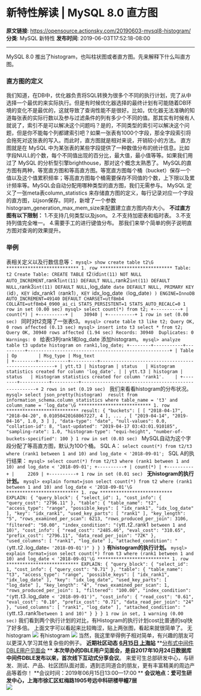 # 新特性解读 | MySQL 8.0 直方图

**原文链接**: https://opensource.actionsky.com/20190603-mysql8-histogram/
**分类**: MySQL 新特性
**发布时间**: 2019-06-03T17:52:18-08:00

---

MySQL 8.0 推出了histogram，也叫柱状图或者直方图。先来解释下什么叫直方图。
### 直方图的定义
我们知道，在DB中，优化器负责将SQL转换为很多个不同的执行计划，完了从中选择一个最优的来实际执行。但是有时候优化器选择的最终计划有可能随着DB环境的变化不是最优的，这就导致了查询性能不是很好。比如，优化器无法准确的知道每张表的实际行数以及参与过滤条件的列有多少个不同的值。那其实有时候有人就说了，索引不是可以解决这个问题吗？是的，不同类型的索引可以解决这个问题，但是你不能每个列都建索引吧？如果一张表有1000个字段，那全字段索引将会拖死对这张表的写入。而此时，直方图就是相对来说，开销较小的方法。
直方图就是在 MySQL 中为某张表的某些字段提供了一种数值分布的统计信息。比如字段NULL的个数，每个不同值出现的百分比，最大值，最小值等等。如果我们用过了 MySQL 的分析型引擎brighthouse，那对这个概念太熟悉了。
MySQL的直方图有两种，等宽直方图和等高直方图。等宽直方图每个桶（bucket）保存一个值以及这个值累积频率；等高直方图每个桶需要保存不同值的个数，上下限以及累计频率等。MySQL会自动分配用哪种类型的直方图，我们无需参与。
MySQL 定义了一张meta表column_statistics 来存储直方图的定义，每行记录对应一个字段的直方图，以json保存。同时，新增了一个参数histogram_generation_max_mem_size来配置建立直方图内存大小。
**不过直方图有以下限制：**
1.不支持几何类型以及json。
2.不支持加密表和临时表。
3.不支持列值完全唯一。
4.需要手工的进行键值分布。
那我们来举个简单的例子说明直方图对查询的效果提升。
### 举例
表相关定义以及行数信息等：
`mysql> show create table t2\G
*************************** 1. row ***************************
Table: t2
Create Table: CREATE TABLE `t2` (
`id` int(11) NOT NULL AUTO_INCREMENT,
`rank1` int(11) DEFAULT NULL,
`rank2` int(11) DEFAULT NULL,
`rank3` int(11) DEFAULT NULL,
`log_date` date DEFAULT NULL,
PRIMARY KEY (`id`),
KEY `idx_rank1` (`rank1`),
KEY `idx_log_date` (`log_date`)
) ENGINE=InnoDB AUTO_INCREMENT=49140 DEFAULT CHARSET=utf8mb4 COLLATE=utf8mb4_0900_ai_ci STATS_PERSISTENT=1 STATS_AUTO_RECALC=0
1 row in set (0.00 sec)
mysql> select count(*) from t2;
+----------+
| count(*) |
+----------+
|    30940 |
+----------+
1 row in set (0.00 sec)
`
同时对t2克隆了一张表t3。
`mysql> create table t3 like t2;
Query OK, 0 rows affected (0.13 sec)
mysql> insert into t3 select * from t2;
Query OK, 30940 rows affected (1.94 sec)
Records: 30940  Duplicates: 0  Warnings: 0
`
给表t3列rank1和log_date 添加histogram。
`mysql> analyze table t3 update histogram on rank1,log_date;
+--------+-----------+----------+-----------------------------------------------------+
| Table  | Op        | Msg_type | Msg_text                                            |
+--------+-----------+----------+-----------------------------------------------------+
| ytt.t3 | histogram | status   | Histogram statistics created for column 'log_date'. |
| ytt.t3 | histogram | status   | Histogram statistics created for column 'rank1'.    |
+--------+-----------+----------+-----------------------------------------------------+
2 rows in set (0.19 sec)
`
我们来看看histogram的分布状况。
`mysql> select json_pretty(histogram)  result from information_schema.column_statistics where table_name = 't3' and column_name = 'log_date'\G
*************************** 1. row ***************************
result: {
"buckets": [
[
"2018-04-17",
"2018-04-20",
0.01050420168067227,
4
],
...
,
[
"2019-04-14",
"2019-04-16",
1.0,
3
]
],
"data-type": "date",
"null-values": 0.0,
"collation-id": 8,
"last-updated": "2019-04-17 03:43:01.910185",
"sampling-rate": 1.0,
"histogram-type": "equi-height",
"number-of-buckets-specified": 100
}
1 row in set (0.03 sec)
`
MySQL自动为这个字段分配了等高直方图，默认为100个桶。
SQL A：
`select count(*) from t2/t3 where (rank1 between 1 and 10) and log_date < '2018-09-01';
`
SQL A的执行结果：
`mysql> select count(*) from t2/t3 where (rank1 between 1 and 10) and log_date < '2018-09-01';
+----------+
| count(*) |
+----------+
|     2269 |
+----------+
1 row in set (0.01 sec)
`
**无histogram的执行计划。**
`mysql> explain format=json select count(*) from t2 where (rank1 between 1 and 10) and log_date < '2018-09-01'\G
*************************** 1. row ***************************
EXPLAIN: {
"query_block": {
"select_id": 1,
"cost_info": {
"query_cost": "2796.11"
},
"table": {
"table_name": "t2",
"access_type": "range",
"possible_keys": [
"idx_rank1",
"idx_log_date"
],
"key": "idx_rank1",
"used_key_parts": [
"rank1"
],
"key_length": "5",
"rows_examined_per_scan": 6213,
"rows_produced_per_join": 3106,
"filtered": "50.00",
"index_condition": "(`ytt`.`t2`.`rank1` between 1 and 10)",
"cost_info": {
"read_cost": "2485.46",
"eval_cost": "310.65",
"prefix_cost": "2796.11",
"data_read_per_join": "72K"
},
"used_columns": [
"rank1",
"log_date"
],
"attached_condition": "(`ytt`.`t2`.`log_date` < '2018-09-01')"
}
}
}
`
**有histogram的执行计划。**
`mysql> explain format=json select count(*) from t3 where (rank1 between 1 and 10) and log_date < '2018-09-01'\G
*************************** 1. row ***************************
EXPLAIN: {
"query_block": {
"select_id": 1,
"cost_info": {
"query_cost": "0.71"
},
"table": {
"table_name": "t3",
"access_type": "range",
"possible_keys": [
"idx_rank1",
"idx_log_date"
],
"key": "idx_log_date",
"used_key_parts": [
"log_date"
],
"key_length": "4",
"rows_examined_per_scan": 1,
"rows_produced_per_join": 1,
"filtered": "100.00",
"index_condition": "(`ytt`.`t3`.`log_date` < '2018-09-01')",
"cost_info": {
"read_cost": "0.61",
"eval_cost": "0.10",
"prefix_cost": "0.71",
"data_read_per_join": "24"
},
"used_columns": [
"rank1",
"log_date"
],
"attached_condition": "(`ytt`.`t3`.`rank1` between 1 and 10)"
}
}
}
1 row in set, 1 warning (0.00 sec)
`
我们看到两个执行计划的对比，有Histogram的执行计划cost比普通的sql快了好多倍。  上面文字可以看起来比较晦涩，贴上两张图，看起来就很简单了。
无histogram
![](https://opensource.actionsky.com/wp-content/uploads/2019/06/无-300x225.png)
有histogram
![](https://opensource.actionsky.com/wp-content/uploads/2019/06/有-300x281.png)
当然，我这里举得例子相对简单，有兴趣的朋友可以更深入学习其他复杂些的例子。
**近期社区动态**
[**6月15日 上海站**](http://mp.weixin.qq.com/s?__biz=MzU2NzgwMTg0MA==&mid=2247484378&idx=1&sn=188de93431ba9461a2fb7072d125baa3&chksm=fc96e145cbe1685302a6a941300ca01f75ad3abd0ef58e650136883cb51163d4baf76ea720c9&scene=21#wechat_redirect)
**[分布式中间件DBLE用户见面会](http://mp.weixin.qq.com/s?__biz=MzU2NzgwMTg0MA==&mid=2247484378&idx=1&sn=188de93431ba9461a2fb7072d125baa3&chksm=fc96e145cbe1685302a6a941300ca01f75ad3abd0ef58e650136883cb51163d4baf76ea720c9&scene=21#wechat_redirect) **
**本次举办的DBLE用户见面会，是自2017年10月24日数据库中间件DBLE发布以来，首次线下互动式分享会议**。 
来爱可生总部研发中心，与研发、测试、产品、社区团队面对面，遇到志同道合的朋友，更有丰富精美的周边产品等着你！ 
**会议时间：2019年06月15日13:00—17:00 **
**会议地点：爱可生研发中心，上海市徐汇区虹梅路1905号远中科研楼甲幢7层**  
![](https://opensource.actionsky.com/wp-content/uploads/2019/05/默认标题_宣传单_2019.05.06-1-760x1024.jpg)